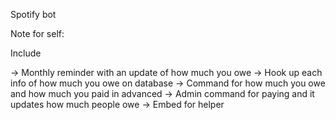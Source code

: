 Spotify bot


Note for self:

Include 

->  Monthly reminder with an update of how much you owe
->  Hook up each info of how much you owe on database
->  Command for how much you owe and how much you paid in advanced
->  Admin command for paying and it updates how much people owe
->  Embed for helper
        
